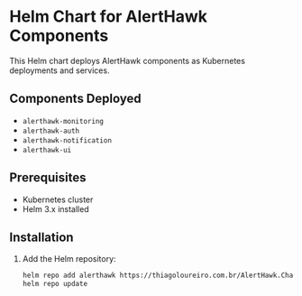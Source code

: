 # Helm Chart for AlertHawk Components

This Helm chart deploys AlertHawk components as Kubernetes deployments and services.

## Components Deployed

- `alerthawk-monitoring`
- `alerthawk-auth`
- `alerthawk-notification`
- `alerthawk-ui`

## Prerequisites

- Kubernetes cluster
- Helm 3.x installed

## Installation

1. Add the Helm repository:
   ```bash
   helm repo add alerthawk https://thiagoloureiro.com.br/AlertHawk.Chart/
   helm repo update
